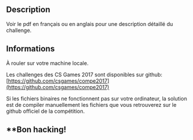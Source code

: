 ## Description
Voir le pdf en français ou en anglais pour une description détaillé du challenge.

## Informations
À rouler sur votre machine locale.

Les challenges des CS Games 2017 sont disponibles sur github: [https://github.com/csgames/compe2017](https://github.com/csgames/compe2017)

Si les fichiers binaires ne fonctionnent pas sur votre ordinateur, la solution est de compiler manuellement les fichiers que vous retrouverez sur le github officiel de la compétition.

## **Bon hacking!


